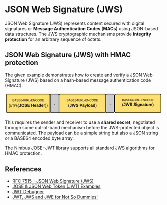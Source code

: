# JSON Web Signature (JWS)

JSON Web Signature (JWS) represents content secured with digital
signatures or **Message Authentication Codes (MACs)** using JSON-based data structures.
The JWS cryptographic mechanisms provide **integrity protection** for an arbitrary sequence of octets.
      
## JSON Web Signature (JWS) with HMAC protection

The given example demonstrates how to create and verify a JSON Web Signature (JWS) based 
on a hash-based message authentication code (HMAC). 

![JWS](JWS.png)

This requires the sender and receiver to use a **shared secret**, negotiated 
through some out-of-band mechanism before the JWS-protected object is communicated.
The payload can be a simple string but also a JSON string or a BASE64 encoded byte array.

The Nimbus JOSE+JWT library supports all standard JWS algorithms for HMAC protection.

## References
* [RFC 7515 - JSON Web Signature (JWS)](https://tools.ietf.org/html/rfc7515)
* [JOSE & JSON Web Token (JWT) Examples](https://connect2id.com/products/nimbus-jose-jwt/examples)
* [JWT Debugger](https://jwt.io/)
* [JWT, JWS and JWE for Not So Dummies!](https://medium.facilelogin.com/jwt-jws-and-jwe-for-not-so-dummies-b63310d201a3)
